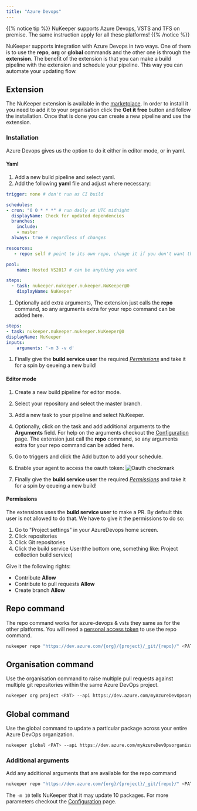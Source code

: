 ```yaml
---
title: "Azure Devops"
---
```


{{% notice tip %}}
NuKeeper supports Azure Devops, VSTS and TFS on premise. The same instruction apply for all these platforms!
{{% /notice %}}

NuKeeper supports integration with Azure Devops in two ways. One of them is to use the **repo**, **org** or **global** commands and the other one is through the **extension**. The benefit of the extension is that you can make a build pipeline with the extension and schedule your pipeline. This way you can automate your updating flow.

## Extension

The NuKeeper extension is available in the [marketplace](https://marketplace.visualstudio.com/items?itemName=nukeeper.nukeeper#overview). In order to install it you need to add it to your organisation click the **Get it free** button and follow the installation. Once that is done you can create a new pipeline and use the extension. 

### Installation
Azure Devops gives us the option to do it either in editor mode, or in yaml. 

#### Yaml
1. Add a new build pipeline and select yaml.
1. Add the following **yaml** file and adjust where necessary:
```yml
trigger: none # don't run as CI build

schedules:
- cron: "0 0 * * *" # run daily at UTC midnight
  displayName: Check for updated dependencies
  branches:
    include:
    - master
  always: true # regardless of changes

resources:
   - repo: self # point to its own repo, change it if you don't want that

pool:
    name: Hosted VS2017 # can be anything you want

steps:
  - task: nukeeper.nukeeper.nukeeper.NuKeeper@0
    displayName: NuKeeper
```
1. Optionally add extra arguments, The extension just calls the **repo** command, so any arguments extra for your repo command can be added here.
```yml
steps:
- task: nukeeper.nukeeper.nukeeper.NuKeeper@0
displayName: NuKeeper
inputs:
    arguments: '-m 3 -v d'
```
1. Finally give the **build service user** the required *[Permissions](#permissions)* and take it for a spin by qeueing a new build!

#### Editor mode
1. Create a new build pipeline for editor mode.
1. Select your repository and select the master branch.
1. Add a new task to your pipeline and select NuKeeper.
1. Optionally, click on the task and add additional arguments to the **Arguments** field. For help on the arguments checkout the [Configuration](/basics/configuration/) page. The extension just call the **repo** command, so any arguments extra for your repo command can be added here.
1. Go to triggers and click the <i class="fas fa-plus"></i> Add button to add your schedule.
1. Enable your agent to access the oauth token:
    ![Oauth checkmark](/img/oauth_checkmark.png)

1. Finally give the **build service user** the required *[Permissions](#permissions)* and take it for a spin by qeueing a new build!
   
#### Permissions
The extensions uses the **build service user** to make a PR. By default this user is not allowed to do that. We have to give it the permissions to do so:

1. Go to "Project settings" in your AzureDevops home screen.
1. Click repositories
1. Click Git repositories
1. Click the build service User(the bottom one, something like: Project collection build service)

Give it the following rights:

- Contribute **Allow**
- Contribute to pull requests **Allow**
- Create branch **Allow**

## Repo command

The repo command works for azure-devops & vsts they same as for the other platforms. You will need a [personal access token](https://docs.microsoft.com/en-us/azure/devops/organizations/accounts/use-personal-access-tokens-to-authenticate?view=azure-devops) to use the repo command.

```sh
nukeeper repo "https://dev.azure.com/{org}/{project}/_git/{repo}/" <PAT>
```

## Organisation command

Use the organisation command to raise multiple pull requests against multiple git repositories within the same Azure DevOps project.

```sh
nukeeper org project <PAT> --api https://dev.azure.com/myAzureDevOpsorganization
```

## Global command

Use the global command to update a particular package across your entire Azure DevOps organization.

```sh
nukeeper global <PAT> --api https://dev.azure.com/myAzureDevOpsorganization --include PackageToUpdate
```

### Additional arguments
Add any additional arguments that are available for the repo command

```sh
nukeeper repo "https://dev.azure.com/{org}/{project}/_git/{repo}/" <PAT> -m 10
```
The `-m 10` tells NuKeeper that it may update 10 packages. For more parameters checkout the [Configuration](/basics/configuration/) page.
